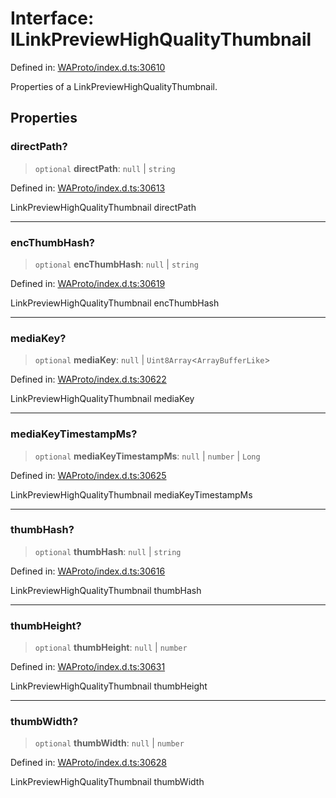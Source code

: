 # Interface: ILinkPreviewHighQualityThumbnail

Defined in: [WAProto/index.d.ts:30610](https://github.com/Fokusdotid/bail/blob/a1b2bb6d3d63874a4f497e70ebd6347b2869da8e/WAProto/index.d.ts#L30610)

Properties of a LinkPreviewHighQualityThumbnail.

## Properties

### directPath?

> `optional` **directPath**: `null` \| `string`

Defined in: [WAProto/index.d.ts:30613](https://github.com/Fokusdotid/bail/blob/a1b2bb6d3d63874a4f497e70ebd6347b2869da8e/WAProto/index.d.ts#L30613)

LinkPreviewHighQualityThumbnail directPath

***

### encThumbHash?

> `optional` **encThumbHash**: `null` \| `string`

Defined in: [WAProto/index.d.ts:30619](https://github.com/Fokusdotid/bail/blob/a1b2bb6d3d63874a4f497e70ebd6347b2869da8e/WAProto/index.d.ts#L30619)

LinkPreviewHighQualityThumbnail encThumbHash

***

### mediaKey?

> `optional` **mediaKey**: `null` \| `Uint8Array`\<`ArrayBufferLike`\>

Defined in: [WAProto/index.d.ts:30622](https://github.com/Fokusdotid/bail/blob/a1b2bb6d3d63874a4f497e70ebd6347b2869da8e/WAProto/index.d.ts#L30622)

LinkPreviewHighQualityThumbnail mediaKey

***

### mediaKeyTimestampMs?

> `optional` **mediaKeyTimestampMs**: `null` \| `number` \| `Long`

Defined in: [WAProto/index.d.ts:30625](https://github.com/Fokusdotid/bail/blob/a1b2bb6d3d63874a4f497e70ebd6347b2869da8e/WAProto/index.d.ts#L30625)

LinkPreviewHighQualityThumbnail mediaKeyTimestampMs

***

### thumbHash?

> `optional` **thumbHash**: `null` \| `string`

Defined in: [WAProto/index.d.ts:30616](https://github.com/Fokusdotid/bail/blob/a1b2bb6d3d63874a4f497e70ebd6347b2869da8e/WAProto/index.d.ts#L30616)

LinkPreviewHighQualityThumbnail thumbHash

***

### thumbHeight?

> `optional` **thumbHeight**: `null` \| `number`

Defined in: [WAProto/index.d.ts:30631](https://github.com/Fokusdotid/bail/blob/a1b2bb6d3d63874a4f497e70ebd6347b2869da8e/WAProto/index.d.ts#L30631)

LinkPreviewHighQualityThumbnail thumbHeight

***

### thumbWidth?

> `optional` **thumbWidth**: `null` \| `number`

Defined in: [WAProto/index.d.ts:30628](https://github.com/Fokusdotid/bail/blob/a1b2bb6d3d63874a4f497e70ebd6347b2869da8e/WAProto/index.d.ts#L30628)

LinkPreviewHighQualityThumbnail thumbWidth
